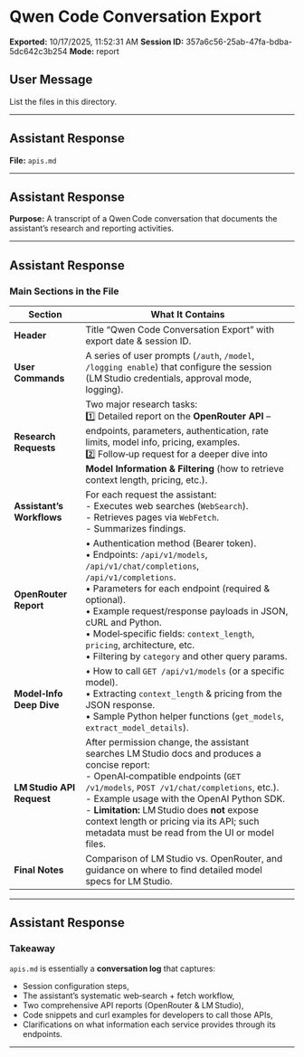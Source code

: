# Qwen Code Conversation Export

**Exported:** 10/17/2025, 11:52:31 AM
**Session ID:** 357a6c56-25ab-47fa-bdba-5dc642c3b254
**Mode:** report

## User Message

List the files in this directory.

---

## Assistant Response

**File:** `apis.md`  



---

## Assistant Response

**Purpose:** A transcript of a Qwen Code conversation that documents the assistant’s research and reporting activities.



---

## Assistant Response

### Main Sections in the File
| Section | What It Contains |
|---------|------------------|
| **Header** | Title “Qwen Code Conversation Export” with export date & session ID. |
| **User Commands** | A series of user prompts (`/auth`, `/model`, `/logging enable`) that configure the session (LM Studio credentials, approval mode, logging). |
| **Research Requests** | Two major research tasks: <br>1️⃣ Detailed report on the **OpenRouter API** – endpoints, parameters, authentication, rate limits, model info, pricing, examples. <br>2️⃣ Follow‑up request for a deeper dive into **Model Information & Filtering** (how to retrieve context length, pricing, etc.). |
| **Assistant’s Workflows** | For each request the assistant: <br>- Executes web searches (`WebSearch`). <br>- Retrieves pages via `WebFetch`. <br>- Summarizes findings. |
| **OpenRouter Report** | • Authentication method (Bearer token). <br>• Endpoints: `/api/v1/models`, `/api/v1/chat/completions`, `/api/v1/completions`. <br>• Parameters for each endpoint (required & optional). <br>• Example request/response payloads in JSON, cURL and Python. <br>• Model‑specific fields: `context_length`, `pricing`, architecture, etc. <br>• Filtering by `category` and other query params. |
| **Model‑Info Deep Dive** | • How to call `GET /api/v1/models` (or a specific model). <br>• Extracting `context_length` & pricing from the JSON response. <br>• Sample Python helper functions (`get_models`, `extract_model_details`). |
| **LM Studio API Request** | After permission change, the assistant searches LM Studio docs and produces a concise report: <br>- OpenAI‑compatible endpoints (`GET /v1/models`, `POST /v1/chat/completions`, etc.). <br>- Example usage with the OpenAI Python SDK. <br>- **Limitation:** LM Studio does **not** expose context length or pricing via its API; such metadata must be read from the UI or model files. |
| **Final Notes** | Comparison of LM Studio vs. OpenRouter, and guidance on where to find detailed model specs for LM Studio. |



---

## Assistant Response

### Takeaway
`apis.md` is essentially a **conversation log** that captures:
- Session configuration steps,
- The assistant’s systematic web‑search + fetch workflow,
- Two comprehensive API reports (OpenRouter & LM Studio),
- Code snippets and curl examples for developers to call those APIs,
- Clarifications on what information each service provides through its endpoints.

---

